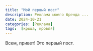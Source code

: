 ```yaml
---
title: "Мой первый пост"
description: Реклама моего бренда ...
date: 2024-10-21
categories: [Реклама]  
tags:  [крыша, кровля]
---
```


Всем, привет! Это первый пост.
